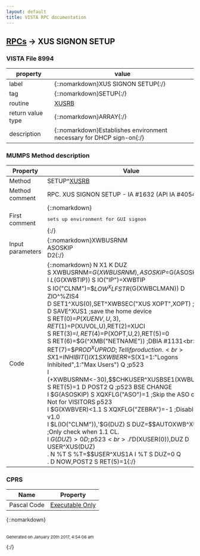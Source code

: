 ```yaml
---
layout: default
title: VISTA RPC documentation
---
```




## [RPCs](TableOfContent.md) &#8594; XUS SIGNON SETUP 



### VISTA File 8994 


 property | value 
--- | --- 
 label | {::nomarkdown}XUS SIGNON SETUP{:/}
 tag | {::nomarkdown}SETUP{:/}
 routine | [XUSRB](http://code.osehra.org/dox/Routine_XUSRB_source.html)
 return value type | {::nomarkdown}ARRAY{:/}
 description | {::nomarkdown}Establishes environment necessary for DHCP sign-on{:/}


### MUMPS Method description

 Property | Value 
 --- | --- 
 Method | SETUP^[XUSRB](http://code.osehra.org/dox/Routine_XUSRB_source.html)
 Method comment | RPC. XUS SIGNON SETUP - IA #1632 (API IA #4054)
 First comment | {::nomarkdown}<pre>sets up environment for GUI signon</pre>{:/}
 Input parameters | {::nomarkdown}XWBUSRNM<br>ASOSKIP<br>D2{:/}
 Code | {::nomarkdown}  N X1 K DUZ<br> S XWBUSRNM=$G(XWBUSRNM),ASOSKIP=$G(ASOSKIP)<br> I $L($G(XWBTIP)) S IO("IP")=XWBTIP<br> S IO("CLNM")=$$LOW^XLFSTR($G(XWBCLMAN)) D ZIO^%ZIS4<br> D SET1^XUS(0),SET^XWBSEC("XUS XOPT",XOPT) ;p265<br> D SAVE^XUS1 ;save the home device<br> S RET(0)=$P(XUENV,U,3),RET(1)=$P(XUVOL,U),RET(2)=XUCI<br> S RET(3)=$I,RET(4)=$P(XOPT,U,2),RET(5)=0<br> S RET(6)=$G(^XMB("NETNAME")) ;DBIA #1131<br> S RET(7)=$$PROD^XUPROD ;Tell if production.<br> S X1=$$INHIBIT() I X1 S XWBERR=$S(X1=1:"Logons Inhibited",1:"Max Users") Q  ;p523<br> I (+XWBUSRNM<-30),$$CHKUSER^XUSBSE1(XWBUSRNM) S RET(5)=1 D POST2 Q  ;p523 BSE CHANGE<br> I $G(ASOSKIP) S XQXFLG("ASO")=1 ;Skip the ASO check, Not for VISITORS p523<br> I $G(XWBVER)<1.1 S XQXFLG("ZEBRA")=-1 ;Disable for v1.0<br> I $L(IO("CLNM")),'$G(DUZ) S DUZ=$$AUTOXWB^XUS1B() ;Only check when 1.1 CL.<br> I $G(DUZ)>0 D  ;p523<br> . I '$D(XUSER(0)),DUZ D USER^XUS(DUZ)<br> . N %T S %T=$$USER^XUS1A I %T S DUZ=0 Q<br> . D NOW,POST2 S RET(5)=1{:/}


### CPRS

 Name | Property 
 --- | --- 
 Pascal Code |  [Executable Only]()


{::nomarkdown} <br/><br/><p style="font-size: 11px">Generated on January 20th 2017, 4:54:06 am</p>{:/}